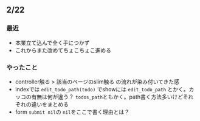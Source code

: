 ## 2/22
### 最近
- 本業立て込んで全く手につかず
- これからまた改めてちょこちょこ進める

### やったこと
- controller触る > 該当のページのslim触る の流れが染み付いてきた感
- indexでは `edit_todo_path(todo)` でshowには `edit_todo_path` とかく。カッコの有無は何が違う？
`todos_path`ともかく。path書く方法多いけどそれぞれの違いをまとめる
- form `submit nil`の `nil`をここで書く理由とは？